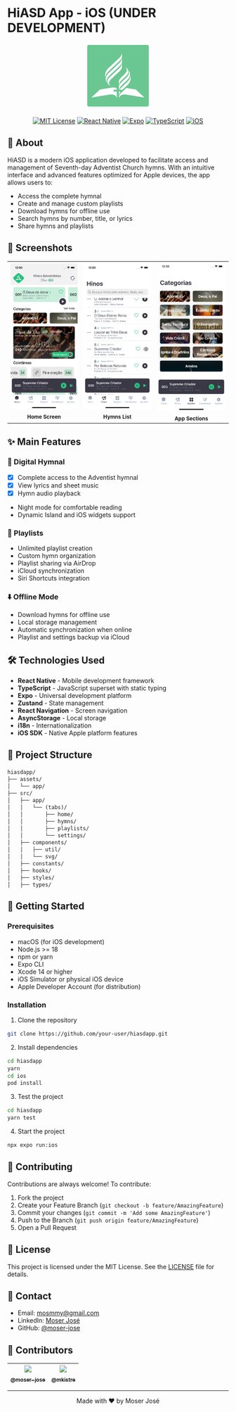 # HiASD App - iOS (UNDER DEVELOPMENT)

<div align="center">

<img src="assets/app/logo.png" width="150" alt="HiASD Logo"/>

[![MIT License](https://img.shields.io/badge/License-MIT-green.svg)](https://choosealicense.com/licenses/mit/)
[![React Native](https://img.shields.io/badge/React_Native-20232A?style=flat&logo=react&logoColor=61DAFB)](https://reactnative.dev/)
[![Expo](https://img.shields.io/badge/Expo-000020?style=flat&logo=expo&logoColor=white)](https://expo.dev/)
[![TypeScript](https://img.shields.io/badge/TypeScript-007ACC?style=flat&logo=typescript&logoColor=white)](https://www.typescriptlang.org/)
[![iOS](https://img.shields.io/badge/iOS-000000?style=flat&logo=apple&logoColor=white)](https://www.apple.com/ios/)

</div>

## 📱 About

HiASD is a modern iOS application developed to facilitate access and management of Seventh-day Adventist Church hymns. With an intuitive interface and advanced features optimized for Apple devices, the app allows users to:

- Access the complete hymnal
- Create and manage custom playlists
- Download hymns for offline use
- Search hymns by number, title, or lyrics
- Share hymns and playlists

## 📱 Screenshots

<div align="center">
  <table>
    <tr>
      <td align="center">
        <img src="assets/app/screens/home.png" width="200" alt="Home Screen"/>
        <br />
        <sub><b>Home Screen</b></sub>
      </td>
      <td align="center">
        <img src="assets/app/screens/hymns.png" width="200" alt="Hymns List"/>
        <br />
        <sub><b>Hymns List</b></sub>
      </td>
      <td align="center">
        <img src="assets/app/screens/sections.png" width="200" alt="App Sections"/>
        <br />
        <sub><b>App Sections</b></sub>
      </td>
    </tr>
  </table>
</div>

## ✨ Main Features

### 📖 Digital Hymnal

- [x] Complete access to the Adventist hymnal
- [x] View lyrics and sheet music
- [x] Hymn audio playback
- Night mode for comfortable reading
- Dynamic Island and iOS widgets support

### 🎵 Playlists

- Unlimited playlist creation
- Custom hymn organization
- Playlist sharing via AirDrop
- iCloud synchronization
- Siri Shortcuts integration

### ⬇️ Offline Mode

- Download hymns for offline use
- Local storage management
- Automatic synchronization when online
- Playlist and settings backup via iCloud

## 🛠️ Technologies Used

- **React Native** - Mobile development framework
- **TypeScript** - JavaScript superset with static typing
- **Expo** - Universal development platform
- **Zustand** - State management
- **React Navigation** - Screen navigation
- **AsyncStorage** - Local storage
- **i18n** - Internationalization
- **iOS SDK** - Native Apple platform features

## 📂 Project Structure

```
hiasdapp/
├── assets/
│   └── app/
├── src/
│   ├── app/
│   │   └── (tabs)/
│   │       ├── home/
│   │       ├── hymns/
│   │       ├── playlists/
│   │       └── settings/
│   ├── components/
│   │   ├── util/
│   │   └── svg/
│   ├── constants/
│   ├── hooks/
│   ├── styles/
│   ├── types/
```

## 🚀 Getting Started

### Prerequisites

- macOS (for iOS development)
- Node.js >= 18
- npm or yarn
- Expo CLI
- Xcode 14 or higher
- iOS Simulator or physical iOS device
- Apple Developer Account (for distribution)

### Installation

1. Clone the repository

```bash
git clone https://github.com/your-user/hiasdapp.git
```

2. Install dependencies

```bash
cd hiasdapp
yarn
cd ios
pod install
```

3. Test the project

```bash
cd hiasdapp
yarn test
```

4. Start the project

```bash
npx expo run:ios
```

## 🤝 Contributing

Contributions are always welcome! To contribute:

1. Fork the project
2. Create your Feature Branch (`git checkout -b feature/AmazingFeature`)
3. Commit your changes (`git commit -m 'Add some AmazingFeature'`)
4. Push to the Branch (`git push origin feature/AmazingFeature`)
5. Open a Pull Request

## 📝 License

This project is licensed under the MIT License. See the [LICENSE](LICENSE) file for details.

## 📧 Contact

- Email: mosmmy@gmail.com
- LinkedIn: [Moser José](https://linkedin.com/in/moser-jose)
- GitHub: [@moser-jose](https://github.com/moser-jose)

## 👥 Contributors

| [<img src="https://avatars0.githubusercontent.com/u/8234620?" width="60"><br><sub>@moser-jose</sub>](https://github.com/moser-jose) | [<img src="https://avatars.githubusercontent.com/u/199351435?v=4" width="60"><br><sub>@mkistre</sub>](https://github.com/mkistre) |
| :---------------------------------------------------------------------------------------------------------------------------------: | :-------------------------------------------------------------------------------------------------------------------------------: |

---

<div align="center">
Made with ❤️ by Moser José
</div>
